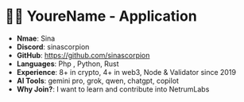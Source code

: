 
#  🧑‍💻 YoureName - Application

- **Nmae**: Sina
- **Discord**: sinascorpion
- **GitHub**: https://github.com/sinascorpion
- **Languages**: Php , Python, Rust
- **Experience**: 8+ in crypto, 4+ in web3, Node & Validator since 2019
- **AI Tools**: gemini pro, grok, qwen, chatgpt, copilot
- **Why Join?**: I want to learn and contribute into NetrumLabs
